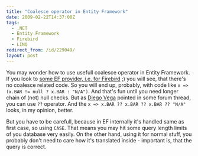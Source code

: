 ```yaml
---
title: "Coalesce operator in Entity Framework"
date: 2009-02-22T14:37:00Z
tags:
  - .NET
  - Entity Framework
  - Firebird
  - LINQ
redirect_from: /id/229049/
layout: post
---
```

You may wonder how to use usefull coalesce operator in Entity Framework. If you look to [some EF provider, i.e. for Firebird][1] ;) you will see, that there's no coalesce related code. So you will end up, probably, with code like `x => (x.BAR != null ? x.BAR : "N/A")`. And that's fun until you need longer chain of (not) null checks. But as [Diego Vega][2] pointed in some forum thread, you can use `??` operator. And the `x => x.BAR ?? x.BAR ?? x.BAR ?? "N/A"` looks, in my opinion, better.

But you have to be carefull, because in EF internally it's handled same as first case, so using `CASE`. That means you may hit some query length limits of you database very easily. On the other hand, using it for normal stuff, you probably don't need to care how it's translated inside - important is, that the query is correct.

[1]: http://firebird.svn.sourceforge.net/viewvc/firebird/NETProvider/trunk/NETProvider/source/FirebirdSql/Data/Entity/
[2]: http://blogs.msdn.com/diego/